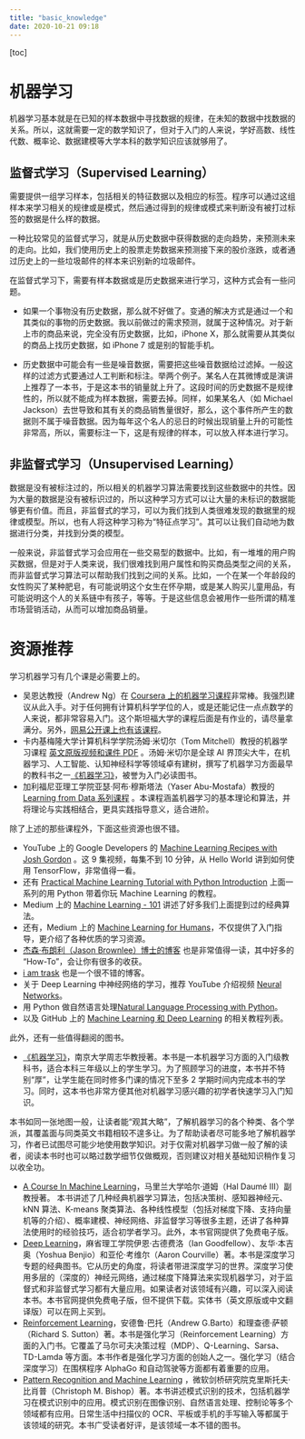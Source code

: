 ```yaml
---
title: "basic_knowledge"
date: 2020-10-21 09:18
---
```

[toc]



# 机器学习

机器学习基本就是在已知的样本数据中寻找数据的规律，在未知的数据中找数据的关系。所以，这就需要一定的数学知识了，但对于入门的人来说，学好高数、线性代数、概率论、数据建模等大学本科的数学知识应该就够用了。



## 监督式学习（Supervised Learning）

需要提供一组学习样本，包括相关的特征数据以及相应的标签。程序可以通过这组样本来学习相关的规律或是模式，然后通过得到的规律或模式来判断没有被打过标签的数据是什么样的数据。



一种比较常见的监督式学习，就是从历史数据中获得数据的走向趋势，来预测未来的走向。比如，我们使用历史上的股票走势数据来预测接下来的股价涨跌，或者通过历史上的一些垃圾邮件的样本来识别新的垃圾邮件。



在监督式学习下，需要有样本数据或是历史数据来进行学习，这种方式会有一些问题。

- 如果一个事物没有历史数据，那么就不好做了。变通的解决方式是通过一个和其类似的事物的历史数据。我以前做过的需求预测，就属于这种情况。对于新上市的商品来说，完全没有历史数据，比如，iPhone X，那么就需要从其类似的商品上找历史数据，如 iPhone 7 或是别的智能手机。

- 历史数据中可能会有一些是噪音数据，需要把这些噪音数据给过滤掉。一般这样的过滤方式要通过人工判断和标注。举两个例子。某名人在其微博或是演讲上推荐了一本书，于是这本书的销量就上升了。这段时间的历史数据不是规律性的，所以就不能成为样本数据，需要去掉。同样，如果某名人（如 Michael Jackson）去世导致和其有关的商品销售量很好，那么，这个事件所产生的数据则不属于噪音数据。因为每年这个名人的忌日的时候出现销量上升的可能性非常高，所以，需要标注一下，这是有规律的样本，可以放入样本进行学习。





## 非监督式学习（Unsupervised Learning）

数据是没有被标注过的，所以相关的机器学习算法需要找到这些数据中的共性。因为大量的数据是没有被标识过的，所以这种学习方式可以让大量的未标识的数据能够更有价值。而且，非监督式的学习，可以为我们找到人类很难发现的数据里的规律或模型。所以，也有人将这种学习称为“特征点学习”。其可以让我们自动地为数据进行分类，并找到分类的模型。



一般来说，非监督式学习会应用在一些交易型的数据中。比如，有一堆堆的用户购买数据，但是对于人类来说，我们很难找到用户属性和购买商品类型之间的关系，而非监督式学习算法可以帮助我们找到之间的关系。比如，一个在某一个年龄段的女性购买了某种肥皂，有可能说明这个女生在怀孕期，或是某人购买儿童用品，有可能说明这个人的关系链中有孩子，等等。于是这些信息会被用作一些所谓的精准市场营销活动，从而可以增加商品销量。





# 资源推荐

学习机器学习有几个课是必需要上的。

- 吴恩达教授（Andrew Ng）在 [Coursera 上的机器学习课程](https://www.coursera.org/learn/machine-learning)非常棒。我强烈建议从此入手。对于任何拥有计算机科学学位的人，或是还能记住一点点数学的人来说，都非常容易入门。这个斯坦福大学的课程后面是有作业的，请尽量拿满分。另外，[网易公开课上也有该课程](http://open.163.com/special/opencourse/machinelearning.html)。
- 卡内基梅隆大学计算机科学学院汤姆·米切尔（Tom Mitchell）教授的机器学习课程 [英文原版视频和课件 PDF](http://www.cs.cmu.edu/~tom/10701_sp11/lectures.shtml) 。汤姆·米切尔是全球 AI 界顶尖大牛，在机器学习、人工智能、认知神经科学等领域卓有建树，撰写了机器学习方面最早的教科书之一[《机器学习》](http://item.jd.com/10131321.html)，被誉为入门必读图书。
- 加利福尼亚理工学院亚瑟·阿布·穆斯塔法（Yaser Abu-Mostafa）教授的 [Learning from Data 系列课程](http://work.caltech.edu/lectures.html) 。本课程涵盖机器学习的基本理论和算法，并将理论与实践相结合，更具实践指导意义，适合进阶。

除了上述的那些课程外，下面这些资源也很不错。

- YouTube 上的 Google Developers 的 [Machine Learning Recipes with Josh Gordon](https://www.youtube.com/playlist?list=PLOU2XLYxmsIIuiBfYad6rFYQU_jL2ryal) 。这 9 集视频，每集不到 10 分钟，从 Hello World 讲到如何使用 TensorFlow，非常值得一看。
- 还有 [Practical Machine Learning Tutorial with Python Introduction](https://pythonprogramming.net/machine-learning-tutorial-python-introduction/) 上面一系列的用 Python 带着你玩 Machine Learning 的教程。
- Medium 上的 [Machine Learning - 101](https://medium.com/machine-learning-101) 讲述了好多我们上面提到过的经典算法。
- 还有，Medium 上的 [Machine Learning for Humans](https://medium.com/machine-learning-for-humans)，不仅提供了入门指导，更介绍了各种优质的学习资源。
- [杰森·布朗利（Jason Brownlee）博士的博客](https://machinelearningmastery.com/blog/) 也是非常值得一读，其中好多的 “How-To”，会让你有很多的收获。
- [i am trask](http://iamtrask.github.io/) 也是一个很不错的博客。
- 关于 Deep Learning 中神经网络的学习，推荐 YouTube 介绍视频 [Neural Networks](https://www.youtube.com/playlist?list=PLZHQObOWTQDNU6R1_67000Dx_ZCJB-3pi)。
- 用 Python 做自然语言处理[Natural Language Processing with Python](http://www.nltk.org/book/)。
- 以及 GitHub 上的 [Machine Learning 和 Deep Learning](https://github.com/ujjwalkarn/Machine-Learning-Tutorials) 的相关教程列表。

此外，还有一些值得翻阅的图书。

- [《机器学习》](https://cs.nju.edu.cn/zhouzh/zhouzh.files/publication/MLbook2016.htm)，南京大学周志华教授著。本书是一本机器学习方面的入门级教科书，适合本科三年级以上的学生学习。为了照顾学习的进度，本书并不特别“厚”，让学生能在同时修多门课的情况下至多 2 学期时间内完成本书的学习。同时，这本书也非常方便其他对机器学习感兴趣的初学者快速学习入门知识。

本书如同一张地图一般，让读者能“观其大略”，了解机器学习的各个种类、各个学派，其覆盖面与同类英文书籍相较不遑多让。为了帮助读者尽可能多地了解机器学习，作者已试图尽可能少地使用数学知识。对于仅需对机器学习做一般了解的读者，阅读本书时也可以略过数学细节仅做概观，否则建议对相关基础知识稍作复习以收全功。

- [A Course In Machine Learning](http://ciml.info/)，马里兰大学哈尔·道姆（Hal Daumé III）副教授著。 本书讲述了几种经典机器学习算法，包括决策树、感知器神经元、kNN 算法、K-means 聚类算法、各种线性模型（包括对梯度下降、支持向量机等的介绍）、概率建模、神经网络、非监督学习等很多主题，还讲了各种算法使用时的经验技巧，适合初学者学习。此外，本书官网提供了免费电子版。
- [Deep Learning](http://www.deeplearningbook.org/)，麻省理工学院伊恩·古德费洛（Ian Goodfellow）、友华·本吉奥（Yoshua Benjio）和亚伦·考维尔（Aaron Courville）著。本书是深度学习专题的经典图书。它从历史的角度，将读者带进深度学习的世界。深度学习使用多层的（深度的）神经元网络，通过梯度下降算法来实现机器学习，对于监督式和非监督式学习都有大量应用。如果读者对该领域有兴趣，可以深入阅读本书。本书官网提供免费电子版，但不提供下载。实体书（英文原版或中文翻译版）可以在网上买到。
- [Reinforcement Learning](http://www.freetechbooks.com/reinforcement-learning-an-introduction-second-edition-draft-t1282.html)，安德鲁·巴托（Andrew G.Barto）和理查德·萨顿（Richard S. Sutton）著。本书是强化学习（Reinforcement Learning）方面的入门书。它覆盖了马尔可夫决策过程（MDP）、Q-Learning、Sarsa、TD-Lamda 等方面。本书作者是强化学习方面的创始人之一。强化学习（结合深度学习）在围棋程序 AlphaGo 和自动驾驶等方面都有着重要的应用。
- [Pattern Recognition and Machine Learning](https://www.amazon.com/Pattern-Recognition-Learning-Information-Statistics/dp/0387310738) ，微软剑桥研究院克里斯托夫·比肖普（Christoph M. Bishop）著。本书讲述模式识别的技术，包括机器学习在模式识别中的应用。模式识别在图像识别、自然语言处理、控制论等多个领域都有应用。日常生活中扫描仪的 OCR、平板或手机的手写输入等都属于该领域的研究。本书广受读者好评，是该领域一本不错的图书。



